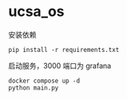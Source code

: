 # ucsa_os
安装依赖
```
pip install -r requirements.txt
```
启动服务，3000 端口为 grafana
```
docker compose up -d
python main.py
```
